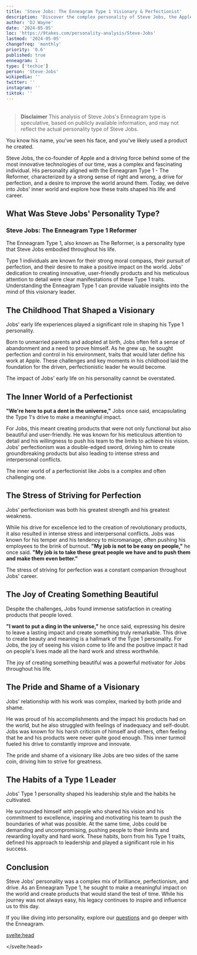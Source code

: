 ```yaml
---
title: 'Steve Jobs: The Enneagram Type 1 Visionary & Perfectionist'
description: 'Discover the complex personality of Steve Jobs, the Apple co-founder, through the lens of the Enneagram Type 1. Explore his drive for perfection and innovation.'
author: 'DJ Wayne'
date: '2024-05-05'
loc: 'https://9takes.com/personality-analysis/Steve-Jobs'
lastmod: '2024-05-05'
changefreq: 'monthly'
priority: '0.6'
published: true
enneagram: 1
type: ['techie']
person: 'Steve-Jobs'
wikipedia: ''
twitter: ''
instagram: ''
tiktok: ''
---
```


<!--
    childhood and upbringing
    first big success
    style habits and quirks that relate to their personality type
    stressful moments in their life and how they handled them
    comfort- moments in their life where they are doing well and killing it
-->
<!-- // keywords:  -->

<script>
	import  PopCard  from "$lib/components/atoms/PopCard.svelte";
</script>

<div
	style="display: flex;
    justify-content: center;
    margin: 1rem 0;
	"
>
	<PopCard
		image={`/types/1s/${'Steve-Jobs'}.webp`}
		showIcon={false}
        enneagramType="1"
		displayText="Steve Jobs"
		subtext=""
	/>
</div>

> **Disclaimer** This analysis of Steve Jobs's Enneagram type is speculative, based on publicly available information, and may not reflect the actual personality type of Steve Jobs.

<p class="firstLetter">You know his name, you've seen his face, and you've likely used a product he created. </p>

Steve Jobs, the co-founder of Apple and a driving force behind some of the most innovative technologies of our time, was a complex and fascinating individual. His personality aligned with the Enneagram Type 1 - The Reformer, characterized by a strong sense of right and wrong, a drive for perfection, and a desire to improve the world around them. Today, we delve into Jobs' inner world and explore how these traits shaped his life and career.

## What Was Steve Jobs' Personality Type?

### Steve Jobs: The Enneagram Type 1 Reformer

The Enneagram Type 1, also known as The Reformer, is a personality type that Steve Jobs embodied throughout his life.

Type 1 individuals are known for their strong moral compass, their pursuit of perfection, and their desire to make a positive impact on the world. Jobs' dedication to creating innovative, user-friendly products and his meticulous attention to detail were clear manifestations of these Type 1 traits. Understanding the Enneagram Type 1 can provide valuable insights into the mind of this visionary leader.

## The Childhood That Shaped a Visionary

Jobs' early life experiences played a significant role in shaping his Type 1 personality.

Born to unmarried parents and adopted at birth, Jobs often felt a sense of abandonment and a need to prove himself. As he grew up, he sought perfection and control in his environment, traits that would later define his work at Apple. These challenges and key moments in his childhood laid the foundation for the driven, perfectionistic leader he would become.

The impact of Jobs' early life on his personality cannot be overstated.

## The Inner World of a Perfectionist

**"We're here to put a dent in the universe,"** Jobs once said, encapsulating the Type 1's drive to make a meaningful impact.

For Jobs, this meant creating products that were not only functional but also beautiful and user-friendly. He was known for his meticulous attention to detail and his willingness to push his team to the limits to achieve his vision. Jobs' perfectionism was a double-edged sword, driving him to create groundbreaking products but also leading to intense stress and interpersonal conflicts.

The inner world of a perfectionist like Jobs is a complex and often challenging one.

## The Stress of Striving for Perfection

Jobs' perfectionism was both his greatest strength and his greatest weakness.

While his drive for excellence led to the creation of revolutionary products, it also resulted in intense stress and interpersonal conflicts. Jobs was known for his temper and his tendency to micromanage, often pushing his employees to the brink of burnout. **"My job is not to be easy on people,"** he once said. **"My job is to take these great people we have and to push them and make them even better."**

The stress of striving for perfection was a constant companion throughout Jobs' career.

## The Joy of Creating Something Beautiful

Despite the challenges, Jobs found immense satisfaction in creating products that people loved.

**"I want to put a ding in the universe,"** he once said, expressing his desire to leave a lasting impact and create something truly remarkable. This drive to create beauty and meaning is a hallmark of the Type 1 personality. For Jobs, the joy of seeing his vision come to life and the positive impact it had on people's lives made all the hard work and stress worthwhile.

The joy of creating something beautiful was a powerful motivator for Jobs throughout his life.

## The Pride and Shame of a Visionary

Jobs' relationship with his work was complex, marked by both pride and shame.

He was proud of his accomplishments and the impact his products had on the world, but he also struggled with feelings of inadequacy and self-doubt. Jobs was known for his harsh criticism of himself and others, often feeling that he and his products were never quite good enough. This inner turmoil fueled his drive to constantly improve and innovate.

The pride and shame of a visionary like Jobs are two sides of the same coin, driving him to strive for greatness.

## The Habits of a Type 1 Leader

Jobs' Type 1 personality shaped his leadership style and the habits he cultivated.

He surrounded himself with people who shared his vision and his commitment to excellence, inspiring and motivating his team to push the boundaries of what was possible. At the same time, Jobs could be demanding and uncompromising, pushing people to their limits and rewarding loyalty and hard work. These habits, born from his Type 1 traits, defined his approach to leadership and played a significant role in his success.

## Conclusion

Steve Jobs' personality was a complex mix of brilliance, perfectionism, and drive. As an Enneagram Type 1, he sought to make a meaningful impact on the world and create products that would stand the test of time. While his journey was not always easy, his legacy continues to inspire and influence us to this day.

If you like diving into personality, explore our <a href="/questions" >questions</a> and go deeper with the Enneagram.

<svelte:head>

<script type="application/ld+json">

</script>

</svelte:head>

<style lang="scss"></style>
